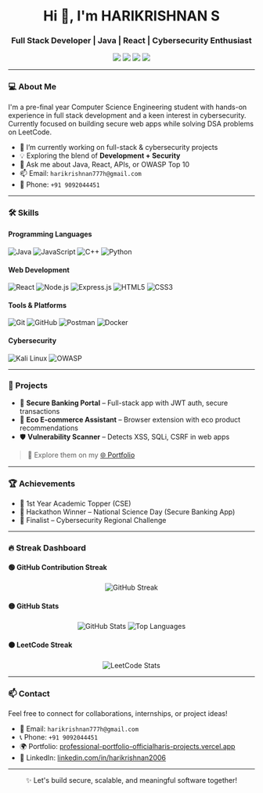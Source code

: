 <!-- Profile Header -->
<h1 align="center">Hi 👋, I'm HARIKRISHNAN S</h1>
<h3 align="center">Full Stack Developer | Java | React | Cybersecurity Enthusiast</h3>

<p align="center">
  <a href="https://harikrishnanprofessionalportfolio.vercel.app/" target="_blank"><img src="https://img.shields.io/badge/Portfolio-22272E?style=for-the-badge&logo=vercel&logoColor=white"/></a>
  <a href="https://leetcode.com/u/officalharikrishnan/" target="_blank"><img src="https://img.shields.io/badge/LeetCode-FFA116?style=for-the-badge&logo=leetcode&logoColor=black"/></a>
  <a href="https://github.com/officialhari" target="_blank"><img src="https://img.shields.io/badge/GitHub-181717?style=for-the-badge&logo=github&logoColor=white"/></a>
  <a href="https://www.linkedin.com/in/harikrishnan2006/" target="_blank"><img src="https://img.shields.io/badge/LinkedIn-0077B5?style=for-the-badge&logo=linkedin&logoColor=white"/></a>
</p>

---

### 💻 About Me

I'm a pre-final year Computer Science Engineering student with hands-on experience in full stack development and a keen interest in cybersecurity. Currently focused on building secure web apps while solving DSA problems on LeetCode.

- 🔭 I’m currently working on full-stack & cybersecurity projects  
- 💡 Exploring the blend of **Development + Security**  
- 💬 Ask me about Java, React, APIs, or OWASP Top 10  
- 📫 Email: `harikrishnan777h@gmail.com`  
- 📱 Phone: `+91 9092044451`  

---

### 🛠️ Skills

#### Programming Languages
![Java](https://img.shields.io/badge/Java-007396?style=flat-square&logo=java&logoColor=white)
![JavaScript](https://img.shields.io/badge/JavaScript-F7DF1E?style=flat-square&logo=javascript&logoColor=black)
![C++](https://img.shields.io/badge/C++-00599C?style=flat-square&logo=c%2b%2b&logoColor=white)
![Python](https://img.shields.io/badge/Python-3776AB?style=flat-square&logo=python&logoColor=white)

#### Web Development
![React](https://img.shields.io/badge/React-20232A?style=flat-square&logo=react&logoColor=61DAFB)
![Node.js](https://img.shields.io/badge/Node.js-339933?style=flat-square&logo=nodedotjs&logoColor=white)
![Express.js](https://img.shields.io/badge/Express.js-000000?style=flat-square&logo=express&logoColor=white)
![HTML5](https://img.shields.io/badge/HTML5-E34F26?style=flat-square&logo=html5&logoColor=white)
![CSS3](https://img.shields.io/badge/CSS3-1572B6?style=flat-square&logo=css3&logoColor=white)

#### Tools & Platforms
![Git](https://img.shields.io/badge/Git-F05032?style=flat-square&logo=git&logoColor=white)
![GitHub](https://img.shields.io/badge/GitHub-181717?style=flat-square&logo=github&logoColor=white)
![Postman](https://img.shields.io/badge/Postman-FF6C37?style=flat-square&logo=postman&logoColor=white)
![Docker](https://img.shields.io/badge/Docker-2496ED?style=flat-square&logo=docker&logoColor=white)

#### Cybersecurity
![Kali Linux](https://img.shields.io/badge/Kali%20Linux-557C94?style=flat-square&logo=kalilinux&logoColor=white)
![OWASP](https://img.shields.io/badge/OWASP_Top_10-000000?style=flat-square&logo=owasp&logoColor=white)

---

### 🧠 Projects

- 🔐 **Secure Banking Portal** – Full-stack app with JWT auth, secure transactions  
- 🛒 **Eco E-commerce Assistant** – Browser extension with eco product recommendations  
- 🛡️ **Vulnerability Scanner** – Detects XSS, SQLi, CSRF in web apps

> 📂 Explore them on my [🌐 Portfolio](https://professional-portfolio-officialharis-projects.vercel.app)

---

### 🏆 Achievements

- 🥇 1st Year Academic Topper (CSE)
- 🥉 Hackathon Winner – National Science Day (Secure Banking App)
- 🏅 Finalist – Cybersecurity Regional Challenge

---

### 🔥 Streak Dashboard

#### 🟢 GitHub Contribution Streak

<p align="center">
  <img src="https://streak-stats.demolab.com?user=officialhari&theme=tokyonight&hide_border=true" alt="GitHub Streak" />
</p>

#### 🟡 GitHub Stats

<p align="center">
  <img src="https://github-readme-stats.vercel.app/api?username=officialhari&show_icons=true&theme=tokyonight&hide_border=true" alt="GitHub Stats" />
  <img src="https://github-readme-stats.vercel.app/api/top-langs/?username=officialhari&layout=compact&theme=tokyonight&hide_border=true" alt="Top Languages" />
</p>

#### 🟠 LeetCode Streak

<p align="center">
  <img src="https://leetcard.jacoblin.cool/officalharikrishnan?theme=dark&ext=heatmap" alt="LeetCode Stats" />
</p>

---

### 📫 Contact

Feel free to connect for collaborations, internships, or project ideas!

- 📧 Email: `harikrishnan777h@gmail.com`  
- 📞 Phone: `+91 9092044451`  
- 🌍 Portfolio: [professional-portfolio-officialharis-projects.vercel.app](https://harikrishnanprofessionalportfolio.vercel.app/)  
- 💼 LinkedIn: [linkedin.com/in/harikrishnan2006](https://www.linkedin.com/in/harikrishnan2006/)  

---

<p align="center">✨ Let's build secure, scalable, and meaningful software together!</p>
